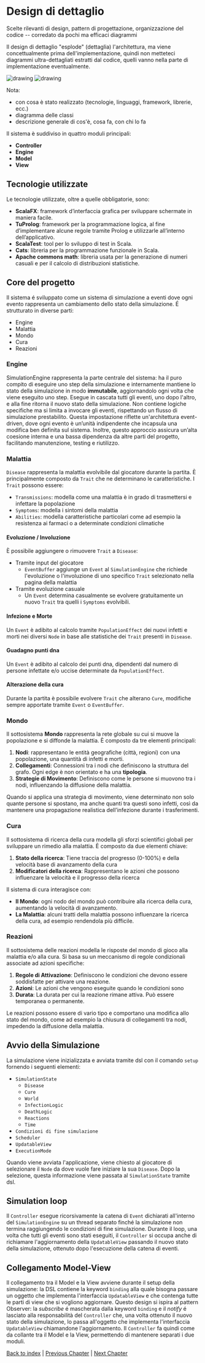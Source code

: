 # Design di dettaglio
Scelte rilevanti di design,
pattern di progettazione,
organizzazione del codice -- corredato da pochi ma efficaci diagrammi

Il design di dettaglio "esplode" (dettaglia) l'architettura,
ma viene concettualmente prima dell'implementazione, quindi non metteteci diagrammi
ultra-dettagliati estratti dal codice, quelli vanno nella parte di implementazione eventualmente.

<img src="package.drawio.png" alt="drawing" style="max-height:600px;"/>

<img src="detailedArc.drawio.png" alt="drawing"/>

Nota: 
- con cosa è stato realizzato (tecnologie, linguaggi, framework, librerie, ecc.)
- diagramma delle classi
- descrizione generale di cos'è, cosa fa, con chi lo fa


Il sistema è suddiviso in quattro moduli principali:
- **Controller**
- **Engine**
- **Model**
- **View**


## Tecnologie utilizzate
Le tecnologie utilizzate, oltre a quelle obbligatorie, sono:
- **ScalaFX**: framework d’interfaccia grafica per sviluppare schermate in maniera facile.
- **TuProlog**: framework per la programmazione logica, al fine d’implementare alcune regole tramite Prolog e utilizzarle all’interno dell’applicativo.
- **ScalaTest**: tool per lo sviluppo di test in Scala.
- **Cats**: libreria per la programmazione funzionale in Scala.
- **Apache commons math**: libreria usata per la generazione di numeri casuali e per il calcolo di distribuzioni statistiche.

## Core del progetto
Il sistema é sviluppato come un sistema di simulazione a eventi dove ogni evento rappresenta un cambiamento dello stato della simulazione.
É strutturato in diverse parti:
- Engine
- Malattia
- Mondo
- Cura
- Reazioni

### Engine
SimulationEngine rappresenta la parte centrale del sistema: ha il puro compito di eseguire uno step della
simulazione e internamente mantiene lo stato della simulazione in modo **immutabile**, aggiornandolo ogni volta che viene eseguito uno step.
Esegue in cascata tutti gli eventi, uno dopo l'altro, e alla fine ritorna il nuovo stato della simulazione.
Non contiene logiche specifiche ma si limita a invocare gli eventi, rispettando un flusso di simulazione prestabilito.
Questa impostazione riflette un'architettura event-driven, dove ogni evento è un’unità indipendente che incapsula una modifica ben definita sul sistema.
Inoltre, questo approccio assicura un’alta coesione interna e una bassa dipendenza da altre parti del progetto,
facilitando manutenzione, testing e riutilizzo.

### Malattia
`Disease` rappresenta la malattia evolvibile dal giocatore durante la partita.
È principalmente composto da `Trait` che ne determinano le caratteristiche.
I `Trait` possono essere:
- `Transmissions`: modella come una malattia è in grado di trasmettersi e infettare la popolazione
- `Symptoms`: modella i sintomi della malattia
- `Abilities`: modella caratteristiche particolari come ad esempio la resistenza ai farmaci o a determinate condizioni climatiche

#### Evoluzione / Involuzione
È possibile aggiungere o rimuovere `Trait` a `Disease`:
- Tramite input del giocatore
  - `EventBuffer` aggiunge un `Event` al `SimulationEngine` che richiede l'evoluzione o l'involuzione 
  di uno specifico `Trait` selezionato nella pagina della malattia
- Tramite evoluzione casuale
  - Un `Event` determina casualmente se evolvere gratuitamente un nuovo `Trait` tra quelli i `Symptoms` evolvibili.

#### Infezione e Morte
Un `Event` è adibito al calcolo tramite `PopulationEffect` dei nuovi infetti e morti nei diversi `Node` in base alle statistiche 
dei `Trait` presenti in `Disease`.

#### Guadagno punti dna
Un `Event` è adibito al calcolo dei punti dna, dipendenti dal numero di persone infettate e/o uccise 
determinate da `PopulationEffect`.

#### Alterazione della cura
Durante la partita è possibile evolvere `Trait` che alterano `Cure`, modifiche sempre apportate tramite `Event` o `EventBuffer`.

### Mondo
Il sottosistema **Mondo** rappresenta la rete globale su cui si muove la popolazione e si diffonde la malattia.
È composto da tre elementi principali:
1. **Nodi**: rappresentano le entità geografiche (città, regioni) con una popolazione, una quantità di infetti e morti.
2. **Collegamenti**: Connessioni tra i nodi che definiscono la struttura del grafo. Ogni edge è non orientato e ha una **tipologia**.
3. **Strategie di Movimento**: Definiscono come le persone si muovono tra i nodi, influenzando la diffusione della malattia.

Quando si applica una strategia di movimento, viene determinato non solo quante persone si spostano,
ma anche quanti tra questi sono infetti, così da mantenere una propagazione realistica dell’infezione durante i trasferimenti.


### Cura
Il sottosistema di ricerca della cura modella gli sforzi scientifici globali per sviluppare un rimedio alla malattia. 
È composto da due elementi chiave:
1. **Stato della ricerca**: Tiene traccia del progresso (0-100%) e della velocità base di avanzamento della cura
2. **Modificatori della ricerca**: Rappresentano le azioni che possono influenzare la velocità e il progresso della ricerca

Il sistema di cura interagisce con:
- **Il Mondo**: ogni nodo del mondo può contribuire alla ricerca della cura, aumentando la velocità di avanzamento.
- **La Malattia**: alcuni tratti della malattia possono influenzare la ricerca della cura, ad esempio rendendola più difficile.

### Reazioni
Il sottosistema delle reazioni modella le risposte del mondo di gioco alla malattia e/o alla cura. 
Si basa su un meccanismo di regole condizionali associate ad azioni specifiche:
1. **Regole di Attivazione**: Definiscono le condizioni che devono essere soddisfatte per attivare una reazione.
2. **Azioni**: Le azioni che vengono eseguite quando le condizioni sono
3. **Durata**: La durata per cui la reazione rimane attiva. Può essere temporanea o permanente.

Le reazioni possono essere di vario tipo e comportano una modifica allo stato del mondo, come ad esempio la chiusura di 
collegamenti tra nodi, impedendo la diffusione della malattia.

## Avvio della Simulazione
La simulazione viene inizializzata e avviata tramite dsl con il comando `setup` fornendo i seguenti elementi:

- `SimulationState`
  - `Disease`
  - `Cure`
  - `World`
  - `InfectionLogic`
  - `DeathLogic`
  - `Reactions`
  - `Time`
- `Condizioni di fine simulazione`
- `Scheduler`
- `UpdatableView`
- `ExecutionMode`

Quando viene avviata l'applicazione, viene chiesto al giocatore di selezionare il `Node`
da dove vuole fare iniziare la sua `Disease`.
Dopo la selezione, questa informazione viene passata al `SimulationState` tramite dsl.


## Simulation loop
Il `Controller` esegue ricorsivamente la catena di `Event` dichiarati all'interno del `SimulationEngine` su un thread separato
finché la simulazione non termina raggiungendo le condizioni di fine simulazione. Durante il loop, una volta che 
tutti gli eventi sono stati eseguiti, il `Controller` si occupa anche di richiamare l'aggiornamento della `UpdatableView`
passando il nuovo stato della simulazione, ottenuto dopo l'esecuzione della catena di eventi.

## Collegamento Model-View
Il collegamento tra il Model e la View avviene durante il setup della simulazione: la DSL contiene la keyword `binding`
alla quale bisogna passare un oggetto che implementa l'interfaccia `UpdatableView` e che contenga tutte le parti di view che si vogliono aggiornare.
Questo design si ispira al pattern Observer: la *subscribe* é mascherata dalla keyword `binding` e il *notify* 
é lasciato alla responsabilità del `Controller` che, una volta ottenuto il nuovo stato della simulazione,
lo passa all'oggetto che implementa l'interfaccia `UpdatableView` chiamandone l'aggiornamento.
Il `Controller` fa quindi come da collante tra il Model e la View, permettendo di mantenere separati i due moduli.

[Back to index](../index.md) |
[Previous Chapter](../3-architectural-design/design.md) |
[Next Chapter](../5-implementation/impl.md)